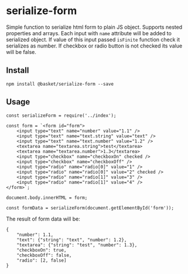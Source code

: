 # serialize-form

Simple function to serialize html form to plain JS object. Supports nested properties and arrays.
Each input with `name` attribute will be added to serialized object. If value of this input passed `isFinite` function
check it serializes as number. If checkbox or radio button is not checked its value will be false.

## Install

`npm install @basket/serialize-form --save`

## Usage

```
const serializeForm = require('../index');

const form = `<form id="form">
    <input type="text" name="number" value="1.1" />
    <input type="text" name="text.string" value="text" />
    <input type="text" name="text.number" value="1.2" />
    <textarea name="textarea.string">test</textarea>
    <textarea name="textarea.number">1.3</textarea>
    <input type="checkbox" name="checkboxOn" checked />
    <input type="checkbox" name="checkboxOff" />
    <input type="radio" name="radio[0]" value="1" />
    <input type="radio" name="radio[0]" value="2" checked />
    <input type="radio" name="radio[1]" value="3" />
    <input type="radio" name="radio[1]" value="4" />
</form>`;

document.body.innerHTML = form;

const formData = serializeForm(document.getElementById('form'));
```

The result of form data will be:

```
{
    "number": 1.1,
    "text": {"string": "text", "number": 1.2},
    "textarea": {"string": "test", "number": 1.3},
    "checkboxOn": true,
    "checkboxOff": false,
    "radio": [2, false]
}
```